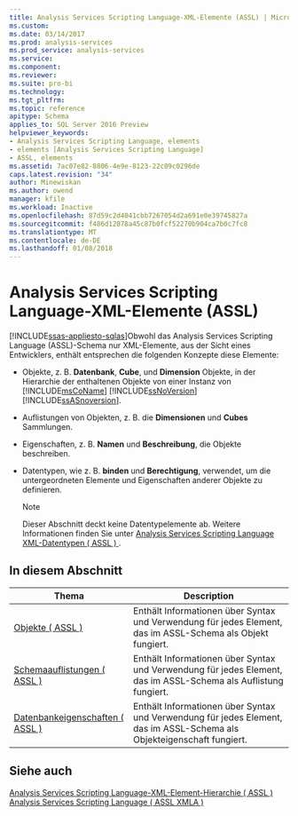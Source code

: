 ```yaml
---
title: Analysis Services Scripting Language-XML-Elemente (ASSL) | Microsoft Docs
ms.custom: 
ms.date: 03/14/2017
ms.prod: analysis-services
ms.prod_service: analysis-services
ms.service: 
ms.component: 
ms.reviewer: 
ms.suite: pro-bi
ms.technology: 
ms.tgt_pltfrm: 
ms.topic: reference
apitype: Schema
applies_to: SQL Server 2016 Preview
helpviewer_keywords:
- Analysis Services Scripting Language, elements
- elements [Analysis Services Scripting Language]
- ASSL, elements
ms.assetid: 7ac07e82-8806-4e9e-8123-22c09c0296de
caps.latest.revision: "34"
author: Minewiskan
ms.author: owend
manager: kfile
ms.workload: Inactive
ms.openlocfilehash: 87d59c2d4041cbb7267054d2a691e0e39745827a
ms.sourcegitcommit: f486d12078a45c87b0fcf52270b904ca7b0c7fc8
ms.translationtype: MT
ms.contentlocale: de-DE
ms.lasthandoff: 01/08/2018
---
```

# <a name="analysis-services-scripting-language-xml-elements-assl"></a>Analysis Services Scripting Language-XML-Elemente (ASSL)
[!INCLUDE[ssas-appliesto-sqlas](../../includes/ssas-appliesto-sqlas.md)]Obwohl das Analysis Services Scripting Language (ASSL)-Schema nur XML-Elemente, aus der Sicht eines Entwicklers, enthält entsprechen die folgenden Konzepte diese Elemente:  
  
-   Objekte, z. B. **Datenbank**, **Cube**, und **Dimension** Objekte, in der Hierarchie der enthaltenen Objekte von einer Instanz von [!INCLUDE[msCoName](../../includes/msconame-md.md)] [!INCLUDE[ssNoVersion](../../includes/ssnoversion-md.md)] [!INCLUDE[ssASnoversion](../../includes/ssasnoversion-md.md)].  
  
-   Auflistungen von Objekten, z. B. die **Dimensionen** und **Cubes** Sammlungen.  
  
-   Eigenschaften, z. B. **Namen** und **Beschreibung**, die Objekte beschreiben.  
  
-   Datentypen, wie z. B. **binden** und **Berechtigung**, verwendet, um die untergeordneten Elemente und Eigenschaften anderer Objekte zu definieren.  
  
    > [!NOTE]  
    >  Dieser Abschnitt deckt keine Datentypelemente ab. Weitere Informationen finden Sie unter [Analysis Services Scripting Language XML-Datentypen &#40; ASSL &#41; ](../../analysis-services/scripting/data-type/analysis-services-scripting-language-xml-data-types-assl.md).  
  
## <a name="in-this-section"></a>In diesem Abschnitt  
  
|Thema|Description|  
|-----------|-----------------|  
|[Objekte &#40; ASSL &#41;](../../analysis-services/scripting/objects/objects-assl.md)|Enthält Informationen über Syntax und Verwendung für jedes Element, das im ASSL-Schema als Objekt fungiert.|  
|[Schemaauflistungen &#40; ASSL &#41;](../../analysis-services/scripting/collections/collections-assl.md)|Enthält Informationen über Syntax und Verwendung für jedes Element, das im ASSL-Schema als Auflistung fungiert.|  
|[Datenbankeigenschaften &#40; ASSL &#41;](../../analysis-services/scripting/properties/properties-assl.md)|Enthält Informationen über Syntax und Verwendung für jedes Element, das im ASSL-Schema als Objekteigenschaft fungiert.|  
  
## <a name="see-also"></a>Siehe auch  
 [Analysis Services Scripting Language-XML-Element-Hierarchie &#40; ASSL &#41;](../../analysis-services/scripting/analysis-services-scripting-language-xml-element-hierarchy-assl.md)   
 [Analysis Services Scripting Language &#40; ASSL XMLA &#41;](../../analysis-services/scripting/analysis-services-scripting-language-assl-for-xmla.md)  
  
  
